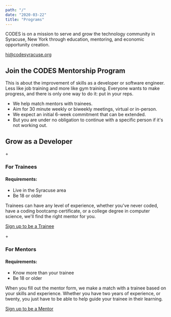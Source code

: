 ```yaml
---
path: "/"
date: "2020-03-22"
title: "Programs"
---
```

<section class="mission">

CODES is on a mission to serve and grow the technology community in Syracuse, New York through education, mentoring, and economic opportunity creation.

<a href="mailto:hi@codesyracuse.org" class="cta-button">hi@codesyracuse.org</a>

</section>

<section class="mentor">

<div class="container">

  ## Join the CODES Mentorship Program

  This is about the improvement of skills as a developer or software engineer. Less like job training and more like gym training. Everyone wants to make progress, and there is only one way to do it: put in your reps. 


  * We help match mentors with trainees.
  * Aim for 30 minute weekly or biweekly meetings, virtual or in-person. 
  * We expect an initial 6-week commitment that can be extended.
  * But you are under no obligation to continue with a specific person if it's not working out.
  
</div>

<div class="container">
  <h2>Grow as a Developer</h2>
  <div class="container flex">
  <div class="flex-two-column">
  <div class="row">
  <div class="dot">+</div>
  <h3>For Trainees</h3>
  </div>

  <h4>Requirements:</h4>

  * Live in the Syracuse area
  * Be 18 or older
  
  Trainees can have any level of experience, whether you've never coded, have a coding bootcamp certificate, or a college degree in computer science, we'll find the right mentor for you.
  

  [Sign up to be a Trainee](https://docs.google.com/forms/d/e/1FAIpQLScJRa6ZB9CC35EdvVopv2rSzTE-QAM2t0cLOTcs6bVDW344AQ/viewform?usp=sf_link)
  </div>
  <div class="flex-two-column">
  <div class="row">
  <div class="dot">+</div>
  <h3>For Mentors</h3>
  </div>

  <h4>Requirements:</h4>

  * Know more than your trainee
  * Be 18 or older

  When you fill out the mentor form, we make a match with a trainee based on your skills and experience. Whether you have two years of experience, or twenty, you just have to be able to help guide your trainee in their learning.

  [Sign up to be a Mentor](https://docs.google.com/forms/d/e/1FAIpQLScaGyaNwkpaqcOQEy6ZthOw9b3G_16wKUoZ_DFucPU1z19hHQ/viewform?usp=sf_link)

</div>
</div>
</div>
</section>